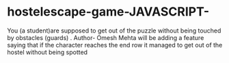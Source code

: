 # hostelescape-game-JAVASCRIPT-
You (a student)are supposed to get out of the puzzle without being touched by obstacles (guards) .
Author- Omesh Mehta
will be adding a feature saying that if the character reaches the end row it managed to get out of the hostel without being spotted